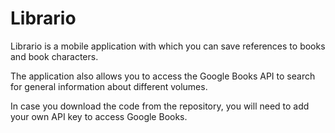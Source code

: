 # Librario

Librario is a mobile application with which you can save references to books and book characters.

The application also allows you to access the Google Books API to search for general information about different volumes.

In case you download the code from the repository, you will need to add your own API key to access Google Books.
